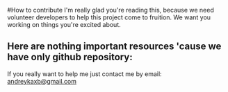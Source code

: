 #How to contribute
I'm really glad you're reading this, because we need volunteer developers to help this project come to fruition.
We want you working on things you're excited about.

Here are nothing important resources 'cause we have only github repository:
----

If you really want to help me just contact me by email: andreykaxb@gmail.com
